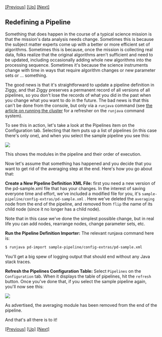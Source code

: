 <!-- -*-visual-line-*- -->

[[Previous]](more-parameter-sets.md)
[[Up]](dusty-corners.md)
[[Next]](parameter-overrides.md)

## Redefining a Pipeline

Something that does happen in the course of a typical science mission is that the mission's data analysis needs change. Sometimes this is because the subject matter experts come up with a better or more efficient set of algorithms. Sometimes this is because, once the mission is collecting real data, folks realize that the original algorithms aren't sufficient and need to be updated, including occasionally adding whole new algorithms into the processing sequence. Sometimes it's because the science instruments change with time in ways that require algorithm changes or new parameter sets or ... something. 

The good news is that it's straightforward to update a pipeline definition in Ziggy, and that Ziggy preserves a permanent record of all versions of all pipelines, so you don't lose the records of what you did in the past when you change what you want to do in the future. The bad news is that this can't be done from the console, but only via a `runjava` command (see [the article on running the cluster](running-pipeline.md) for a refresher on the `runjava` command system). 

To see this in action, let's take a look at the Pipelines item on the Configuration tab. Selecting that item puts up a list of pipelines (in this case there's only one), and when you select the sample pipeline you see this:

![](/Users/ptenenba/git/ziggy/doc/user-manual/images/pipelines-config-1.png)

This shows the modules in the pipeline and their order of execution. 

Now let's assume that something has happened and you decide that you want to get rid of the averaging step at the end. Here's how you go about that:

**Create a New Pipeline Definition XML File:** first you need a new version of the pd-sample.xml file that has your changes. In the interest of saving everyone time and effort, we've included a modified file for you, it's `sample-pipeline/config-extras/pd-sample.xml` . Here we've deleted the `averaging` node from the end of the pipeline, and removed from `flip` the name of its child node (since it no longer has a child node). 

Note that in this case we've done the simplest possible change, but in real life you can add nodes, rearrange nodes, change parameter sets, etc. 

**Run the Pipeline Definition Importer:** The relevant runjava command here is:

```bash
$ runjava pd-import sample-pipeline/config-extras/pd-sample.xml
```

You'll get a big spew of logging output that should end without any Java stack traces. 

**Refresh the Pipelines Configuration Table:** Select `Pipelines` on the `Configuration` tab. When it displays the table of pipelines, hit the `refresh` button. Once you've done that, if you select the sample pipeline again, you'll now see this:

![](/Users/ptenenba/git/ziggy/doc/user-manual/images/pipelines-config-2.png)

As advertised, the averaging module has been removed from the end of the pipeline. 

And that's all there is to it!

[[Previous]](more-parameter-sets.md)
[[Up]](dusty-corners.md)
[[Next]](parameter-overrides.md)